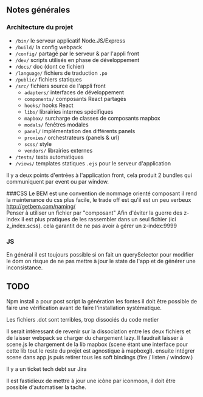 ## Notes générales

### Architecture du projet 
 - `/bin/` le serveur applicatif Node.JS/Express
 - `/build/` la config webpack
 - `/config/` partagé par le serveur & par l'appli front
 - `/dev/` scripts utilisés en phase de développement
 - `/docs/` doc (dont ce fichier)
 - `/language/` fichiers de traduction `.po`
 - `/public/` fichiers statiques
 - `/src/` fichiers source de l'appli front
   - `adapters/` interfaces de développement
   - `components/` composants React partagés
   - `hooks/` hooks React
   - `libs/` librairies internes spécifiques
   - `mapbox/` surcharge de classes de composants mapbox
   - `modals/` fenêtres modales
   - `panel/` implémentation des différents panels
   - `proxies/` orchestrateurs (panels & url)
   - `scss/` style
   - `vendors/` librairies externes
 - `/tests/` tests automatiques
 - `/views/` templates statiques `.ejs` pour le serveur d'application

Il y a deux points d'entrées à l'application front, cela produit 2 bundles qui communiquent par event ou par window.

###CSS
Le BEM est une convention de nommage orienté composant il rend la maintenance du css plus facile, le trade off est qu'il est un peu verbeux   http://getbem.com/naming/  
Penser à utiliser un fichier par "composant"
Afin d'éviter la guerre des z-index il est plus pratiques de les rassembler dans un seul fichier (ici z_index.scss). cela garantit de ne pas avoir à gérer un z-index:9999

### JS
En général il est toujours possible si on fait un querySelector pour modifier le dom on risque de ne pas mettre à jour le state de l'app et de générer une inconsistance.

## TODO
Npm install a pour post script la génération les fontes il doit être possible de  faire une vérification avant de faire l'installation systématique.

Les fichiers .dot sont terribles, trop dissociés du code metier

Il serait intéressant de revenir sur la dissociation entre les deux fichiers et de laisser webpack se charger du chargement lazy. Il faudrait laisser à scene.js le chargement de la lib mapbox (scene étant une interface pour cette lib tout le reste du projet est agnostique à mapboxgl).
ensuite intégrer scene dans app.js puis retirer tous les soft bindings (fire / listen / window.)

Il y a un ticket tech debt sur Jira

Il est fastidieux de mettre à jour une icône par iconmoon, il doit être possible d'automatiser la tache.

